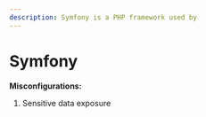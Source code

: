 ```yaml
---
description: Symfony is a PHP framework used by
---
```


# Symfony

**Misconfigurations:**

1. Sensitive data exposure
